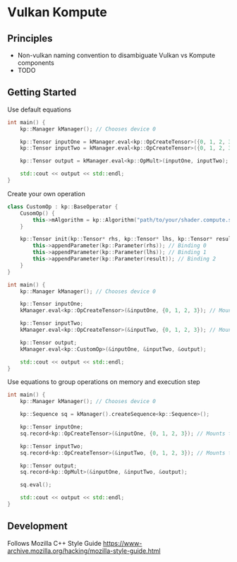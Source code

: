 # Vulkan Kompute

## Principles

* Non-vulkan naming convention to disambiguate Vulkan vs Kompute components
* TODO

## Getting Started

Use default equations

```c++
int main() {
    kp::Manager kManager(); // Chooses device 0 

    kp::Tensor inputOne = kManager.eval<kp::OpCreateTensor>({0, 1, 2, 3}); // Mounts to device and binds to 0
    kp::Tensor inputTwo = kManager.eval<kp::OpCreateTensor>({0, 1, 2, 3}); // Mounts to device and binds to 1

    kp::Tensor output = kManager.eval<kp::OpMult>(inputOne, inputTwo);

    std::cout << output << std::endl;
}
```

Create your own operation

```c++
class CustomOp : kp::BaseOperator {
    CusomOp() {
        this->mAlgorithm = kp::Algorithm("path/to/your/shader.compute.spv")
    }

    kp::Tensor init(kp::Tensor* rhs, kp::Tensor* lhs, kp::Tensor* result) override {
        this->appendParameter(kp::Parameter(rhs)); // Binding 0
        this->appendParameter(kp::Parameter(lhs)); // Binding 1
        this->appendParameter(kp::Parameter(result)); // Binding 2
    }
}

int main() {
    kp::Manager kManager(); // Chooses device 0 

    kp::Tensor inputOne; 
    kManager.eval<kp::OpCreateTensor>(&inputOne, {0, 1, 2, 3}); // Mounts to device and binds to 0

    kp::Tensor inputTwo;
    kManager.eval<kp::OpCreateTensor>(&inputTwo, {0, 1, 2, 3}); // Mounts to device and binds to 1

    kp::Tensor output;
    kManager.eval<kp::CustomOp>(&inputOne, &inputTwo, &output);

    std::cout << output << std::endl;
}
```

Use equations to group operations on memory and execution step

```c++
int main() {
    kp::Manager kManager(); // Chooses device 0 

    kp::Sequence sq = kManager().createSequence<kp::Sequence>();

    kp::Tensor inputOne; 
    sq.record<kp::OpCreateTensor>(&inputOne, {0, 1, 2, 3}); // Mounts to device and binds to 0

    kp::Tensor inputTwo;
    sq.record<kp::OpCreateTensor>(&inputTwo, {0, 1, 2, 3}); // Mounts to device and binds to 1

    kp::Tensor output;
    sq.record<kp::OpMult>(&inputOne, &inputTwo, &output);

    sq.eval();

    std::cout << output << std::endl;
}
```


## Development

Follows Mozilla C++ Style Guide https://www-archive.mozilla.org/hacking/mozilla-style-guide.html
